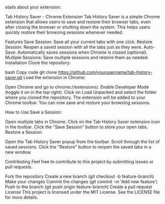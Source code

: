 etails about your extension:

Tab History Saver - Chrome Extension
Tab History Saver is a simple Chrome extension that allows users to save and restore their browser tabs, even after closing the browser or shutting down the system. This helps users quickly restore their browsing sessions whenever needed.

Features
Save Session: Save all your current tabs with one click.
Restore Session: Reopen a saved session with all the tabs just as they were.
Auto-Save: Automatically saves sessions when Chrome is closed (optional).
Multiple Sessions: Save multiple sessions and restore them as needed.
Installation
Clone the repository:

bash
Copy code
git clone https://github.com/yourusername/tab-history-saver.git
Load the extension in Chrome:

Open Chrome and go to chrome://extensions/.
Enable Developer Mode (toggle it on in the top right).
Click on Load Unpacked and select the folder where you cloned the repository.
The extension will be added to your Chrome toolbar. You can now save and restore your browsing sessions.

How to Use
Save a Session:

Open multiple tabs in Chrome.
Click on the Tab History Saver extension icon in the toolbar.
Click the "Save Session" button to store your open tabs.
Restore a Session:

Open the Tab History Saver popup from the toolbar.
Scroll through the list of saved sessions.
Click the "Restore" button to reopen the saved tabs in a new window.


Contributing
Feel free to contribute to this project by submitting issues or pull requests.

Fork the repository
Create a new branch (git checkout -b feature-branch)
Make your changes
Commit the changes (git commit -m 'Add new feature')
Push to the branch (git push origin feature-branch)
Create a pull request
License
This project is licensed under the MIT License. See the LICENSE file for more details.
